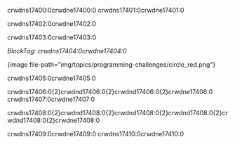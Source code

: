 crwdns17400:0crwdne17400:0 crwdns17401:0crwdne17401:0

crwdns17402:0crwdne17402:0

crwdns17403:0crwdne17403:0

*BlockTag: crwdns17404:0crwdne17404:0*

{image file-path="img/topics/programming-challenges/circle_red.png"}

crwdns17405:0crwdne17405:0

crwdns17406:0{2}crwdnd17406:0{2}crwdnd17406:0{2}crwdne17406:0 crwdns17407:0crwdne17407:0

crwdns17408:0{2}crwdnd17408:0{2}crwdnd17408:0{2}crwdnd17408:0{2}crwdnd17408:0{2}crwdne17408:0

crwdns17409:0crwdne17409:0 crwdns17410:0crwdne17410:0